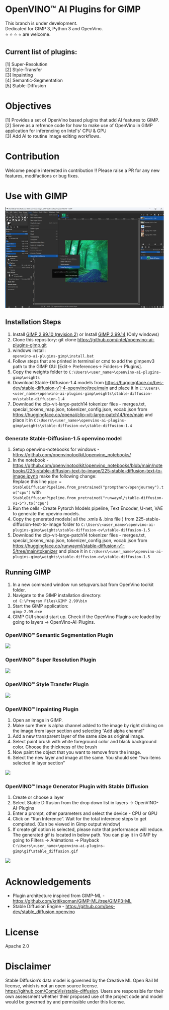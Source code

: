 

# OpenVINO™ AI Plugins for GIMP

This branch is under development. <br>Dedicated for GIMP 3, Python 3 and OpenVino.<br> :star: :star: :star: :star: are welcome.<br>

## Current list of plugins:
[1] Super-Resolution <br>
[2] Style-Transfer <br>
[3] Inpainting <br>
[4] Semantic-Segmentation <br>
[5] Stable-Diffusion <br>

# Objectives
[1] Provides a set of OpenVino based plugins that add AI features to GIMP. <br>
[2] Serve as a refrence code for how to make use of OpenVino in GIMP application for inferencing on Intel's' CPU & GPU  <br>
[3] Add AI to routine image editing workflows. <br>

# Contribution 
Welcome people interested in contribution !! 
Please raise a PR for any new features, modifactions or bug fixes. 

# Use with GIMP
![gimp-screenshot](gimp-screenshot.PNG)

## Installation Steps
1. Install [GIMP 2.99.10 (revision 2)](https://download.gimp.org/gimp/v2.99/windows/gimp-2.99.10-setup-2.exe) or Install [GIMP 2.99.14](https://download.gimp.org/gimp/v2.99/windows/gimp-2.99.14-setup.exe) (Only windows) <br>
2. Clone this repository: git clone https://github.com/intel/openvino-ai-plugins-gimp.git <br>
3. windows install: <br>
```openvino-ai-plugins-gimp\install.bat```<br>
4. Follow steps that are printed in terminal or cmd to add the gimpenv3 path to the GIMP GUI [Edit-> Preferences-> Folders-> Plugins]. <br>
5. Copy the weights folder to ```C:\Users\<user_name>\openvino-ai-plugins-gimp\weights``` <br>
6. Download Stable-Diffusion-1.4 models from https://huggingface.co/bes-dev/stable-diffusion-v1-4-openvino/tree/main and place it in ```C:\Users\<user_name>\openvino-ai-plugins-gimp\weights\stable-diffusion-ov\stable-diffusion-1.4``` <br>
7. Download the clip-vit-large-patch14 tokenizer files - merges.txt, special_tokens_map.json, tokenizer_config.json, vocab.json  from https://huggingface.co/openai/clip-vit-large-patch14/tree/main and place it in ```C:\Users\<user_name>\openvino-ai-plugins-gimp\weights\stable-diffusion-ov\stable-diffusion-1.4``` <br>

### Generate Stable-Diffusion-1.5 openvino model 
1. Setup openvino-notebooks for windows - https://github.com/openvinotoolkit/openvino_notebooks/ <br>
2. In the notebook - https://github.com/openvinotoolkit/openvino_notebooks/blob/main/notebooks/225-stable-diffusion-text-to-image/225-stable-diffusion-text-to-image.ipynb make the following change: <br>
   Replace this line ```pipe = StableDiffusionPipeline.from_pretrained("prompthero/openjourney").to("cpu")``` with ```StableDiffusionPipeline.from_pretrained("runwayml/stable-diffusion-v1-5").to("cpu")``` <br>
3. Run the cells -Create Pytorch Models pipeline, Text Encoder, U-net, VAE to generate the opevino models. <br>
4. Copy the generated models( all the .xmls & .bins file ) from 225-stable-diffusion-text-to-image folder to ```C:\Users\<user_name>\openvino-ai-plugins-gimp\weights\stable-diffusion-ov\stable-diffusion-1.5``` <br>
5. Download the clip-vit-large-patch14 tokenizer files - merges.txt, special_tokens_map.json, tokenizer_config.json, vocab.json  from https://huggingface.co/runwayml/stable-diffusion-v1-5/tree/main/tokenizer and place it in  ```C:\Users\<user_name>\openvino-ai-plugins-gimp\weights\stable-diffusion-ov\stable-diffusion-1.5``` <br>

## Running GIMP
1. In a new command window run setupvars.bat from OpenVino toolkit folder. <br>
2. Navigate to the GIMP installation directory: <br>
```cd C:\Program Files\GIMP 2.99\bin```
3. Start the GIMP application: <br>
```gimp-2.99.exe``` <br>
4. GIMP GUI should start up. Check if the OpenVino Plugins are loaded by going to layers -> OpenVino-AI-Plugins. <br>

### OpenVINO™ Semantic Segmentation Plugin
![](gifs/semantic-segmentation.webp)

### OpenVINO™ Super Resolution Plugin 
![](gifs/super-res.webp)

### OpenVINO™ Style Transfer Plugin
![](gifs/style-transfer.webp)

### OpenVINO™ Inpainting Plugin 
1. Open an image in GIMP. <br>
2. Make sure there is alpha channel added to the image by right clicking on the image from layer section and selecting “Add alpha channel” <br>
3. Add a new transparent layer of the same size as original image. <br>
4. Select paint brush with white foreground color and black background color. Choose the thickness of the brush <br>
5. Now paint the object that you want to remove from the image. <br>
6. Select the new layer and image at the same. You should see “two items selected in layer section” <br>


![](gifs/inpainting.webp)

### OpenVINO™ Image Generator Plugin with Stable Diffusion
1. Create or choose a layer  <br>
2. Select Stable Diffusion from the drop down list in layers -> OpenVINO-AI-Plugins <br>
3. Enter a prompt, other parameters and select the device - CPU or GPU <br>
4. Click on “Run Inference”. Wait for the total inference steps to get completed. (Can be viewed in Gimp output window) <br>
5. If create gif option is selected, please note that performance will reduce. The generated gif is located in below path. You can play it in GIMP by going to Filters -> Animations -> Playback <br>
```C:\Users\<user_name>\openvino-ai-plugins-gimp\gif\stable_diffusion.gif``` <br>

![](gifs/stable-diffusion.webp)



# Acknowledgements
* Plugin architecture inspired from GIMP-ML - https://github.com/kritiksoman/GIMP-ML/tree/GIMP3-ML
* Stable Diffusion Engine - https://github.com/bes-dev/stable_diffusion.openvino



# License
Apache 2.0


# Disclaimer
Stable Diffusion’s data model is governed by the Creative ML Open Rail M license, which is not an open source license.
https://github.com/CompVis/stable-diffusion. Users are responsible for their own assessment whether their proposed use of the project code and model would be governed by and permissible under this license.


